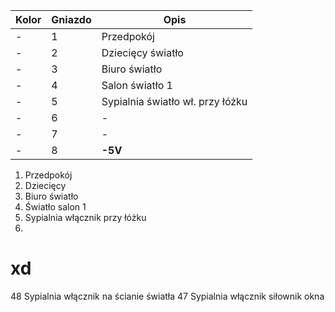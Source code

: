 | Kolor | Gniazdo | Opis |
| ----- | ------- | ---- |
| -     | 1       | Przedpokój |
| -     | 2       | Dziecięcy światło |
| -     | 3       | Biuro światło |
| -     | 4       | Salon światło 1 |
| -     | 5       | Sypialnia światło wł. przy łóżku |
| -     | 6       | - |
| -     | 7       | - |
| -     | 8       | **-5V** |

1. Przedpokój
2. Dziecięcy
3. Biuro światło
4. Światło salon 1
5. Sypialnia włącznik przy łóżku
6.


# xd
48  Sypialnia włącznik na ścianie światła
47  Sypialnia włącznik siłownik okna